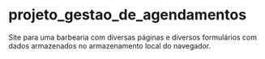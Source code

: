 # projeto_gestao_de_agendamentos
Site para uma barbearia com diversas páginas e diversos formulários com dados armazenados no armazenamento local do navegador.

